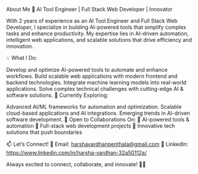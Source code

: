 About Me
🚀 AI Tool Engineer | Full Stack Web Developer | Innovator

With 2 years of experience as an AI Tool Engineer and Full Stack Web Developer, I specialize in building AI-powered tools that simplify complex tasks and enhance productivity. My expertise lies in AI-driven automation, intelligent web applications, and scalable solutions that drive efficiency and innovation.

💡 What I Do:

Develop and optimize AI-powered tools to automate and enhance workflows.
Build scalable web applications with modern frontend and backend technologies.
Integrate machine learning models into real-world applications.
Solve complex technical challenges with cutting-edge AI & software solutions.
🌱 Currently Exploring:

Advanced AI/ML frameworks for automation and optimization.
Scalable cloud-based applications and AI integrations.
Emerging trends in AI-driven software development.
💼 Open to Collaborations On:
🔹 AI-powered tools & automation
🔹 Full-stack web development projects
🔹 Innovative tech solutions that push boundaries

📫 Let’s Connect!
📧 Email: harshavardhanpenthala@gmail.com
🔗 LinkedIn: https://www.linkedin.com/in/harsha-vardhan-32a50112a/

Always excited to connect, collaborate, and innovate! 🚀💡
